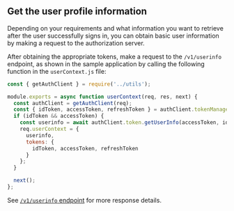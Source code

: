 ## Get the user profile information

Depending on your requirements and what information you want to retrieve after the user successfully signs in, you can obtain basic user information by making a request to the authorization server.

After obtaining the appropriate tokens, make a request to the `/v1/userinfo` endpoint, as shown in the sample application by calling the following function in the `userContext.js` file:

```javascript
const { getAuthClient } = require('../utils');

module.exports = async function userContext(req, res, next) {
  const authClient = getAuthClient(req);
  const { idToken, accessToken, refreshToken } = authClient.tokenManager.getTokensSync();
  if (idToken && accessToken) {
    const userinfo = await authClient.token.getUserInfo(accessToken, idToken);
    req.userContext = {
      userinfo,
      tokens: {
        idToken, accessToken, refreshToken
      }
    };
  }

  next();
};
```

See [`/v1/userinfo` endpoint](/docs/references/api/oidc/#userinfo) for more response details.
